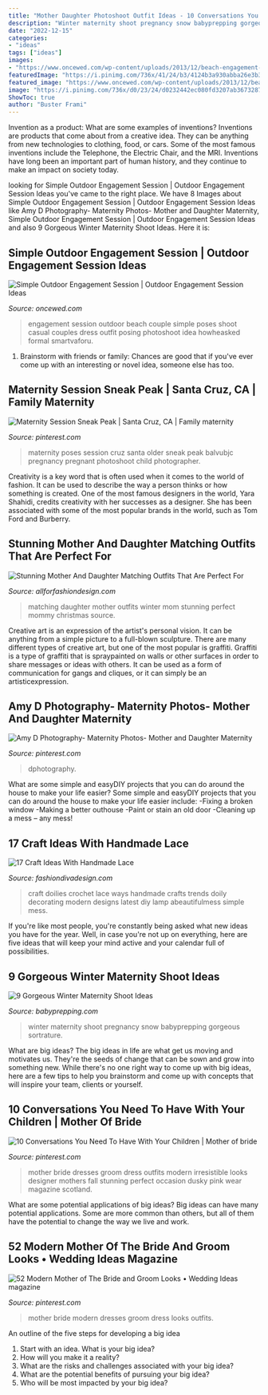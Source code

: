```yaml
---
title: "Mother Daughter Photoshoot Outfit Ideas - 10 Conversations You Need To Have With Your Children"
description: "Winter maternity shoot pregnancy snow babyprepping gorgeous sortrature"
date: "2022-12-15"
categories:
- "ideas"
tags: ["ideas"]
images:
- "https://www.oncewed.com/wp-content/uploads/2013/12/beach-engagement-session-ideas.png"
featuredImage: "https://i.pinimg.com/736x/41/24/b3/4124b3a930abba26e3b3ea0d197df371--country-maternity-maternity-poses.jpg"
featured_image: "https://www.oncewed.com/wp-content/uploads/2013/12/beach-engagement-session-ideas.png"
image: "https://i.pinimg.com/736x/d0/23/24/d0232442ec080fd3207ab367328750bf.jpg"
ShowToc: true
author: "Buster Frami"
---
```



Invention as a product: What are some examples of inventions?
Inventions are products that come about from a creative idea. They can be anything from new technologies to clothing, food, or cars. Some of the most famous inventions include the Telephone, the Electric Chair, and the MRI. Inventions have long been an important part of human history, and they continue to make an impact on society today.

	

		
looking for Simple Outdoor Engagement Session | Outdoor Engagement Session Ideas you've came to the right place. We have 8 Images about Simple Outdoor Engagement Session | Outdoor Engagement Session Ideas like Amy D Photography- Maternity Photos- Mother and Daughter Maternity, Simple Outdoor Engagement Session | Outdoor Engagement Session Ideas and also 9 Gorgeous Winter Maternity Shoot Ideas. Here it is:
		
    
## Simple Outdoor Engagement Session | Outdoor Engagement Session Ideas

<img loading=lazy src="https://www.oncewed.com/wp-content/uploads/2013/12/beach-engagement-session-ideas.png" onerror="this.onerror=null;this.src='https://tse3.mm.bing.net/th?id=OIP.1FrvHjWxwcG2zfJQy-h4LgHaKH&amp;pid=15.1';" alt="Simple Outdoor Engagement Session | Outdoor Engagement Session Ideas">

_Source: oncewed.com_

>engagement session outdoor beach couple simple poses shoot casual couples dress outfit posing photoshoot idea howheasked formal smartvaforu. 

	

1. Brainstorm with friends or family: Chances are good that if you've ever come up with an interesting or novel idea, someone else has too.

    
## Maternity Session Sneak Peak | Santa Cruz, CA | Family Maternity

<img loading=lazy src="https://i.pinimg.com/736x/41/24/b3/4124b3a930abba26e3b3ea0d197df371--country-maternity-maternity-poses.jpg" onerror="this.onerror=null;this.src='https://tse2.mm.bing.net/th?id=OIP.NyoOKPPXTlXuKT9BQbVocwHaLH&amp;pid=15.1';" alt="Maternity Session Sneak Peak | Santa Cruz, CA | Family maternity">

_Source: pinterest.com_

>maternity poses session cruz santa older sneak peak balvubjc pregnancy pregnant photoshoot child photographer. 

	

Creativity is a key word that is often used when it comes to the world of fashion. It can be used to describe the way a person thinks or how something is created. One of the most famous designers in the world, Yara Shahidi, credits creativity with her successes as a designer. She has been associated with some of the most popular brands in the world, such as Tom Ford and Burberry.

    
## Stunning Mother And Daughter Matching Outfits That Are Perfect For

<img loading=lazy src="https://allforfashiondesign.com/wp-content/uploads/2017/12/mommy-and-me-christmas-dresses-mom-matching-dressesmom-600x901.jpg" onerror="this.onerror=null;this.src='https://tse1.mm.bing.net/th?id=OIP.fUMXkMVJ692eOcBFmfesTQHaLH&amp;pid=15.1';" alt="Stunning Mother And Daughter Matching Outfits That Are Perfect For">

_Source: allforfashiondesign.com_

>matching daughter mother outfits winter mom stunning perfect mommy christmas source. 

	

Creative art is an expression of the artist's personal vision. It can be anything from a simple picture to a full-blown sculpture. There are many different types of creative art, but one of the most popular is graffiti. Graffiti is a type of graffiti that is spraypainted on walls or other surfaces in order to share messages or ideas with others. It can be used as a form of communication for gangs and cliques, or it can simply be an artisticexpression.

    
## Amy D Photography- Maternity Photos- Mother And Daughter Maternity

<img loading=lazy src="https://i.pinimg.com/originals/14/6d/03/146d03ccb54b4e964f0ba6939ebd266a.jpg" onerror="this.onerror=null;this.src='https://tse4.mm.bing.net/th?id=OIP.210R0dmR0O8gtr48cyyTUQHaLH&amp;pid=15.1';" alt="Amy D Photography- Maternity Photos- Mother and Daughter Maternity">

_Source: pinterest.com_

>dphotography. 

	

What are some simple and easyDIY projects that you can do around the house to make your life easier?
Some simple and easyDIY projects that you can do around the house to make your life easier include: 
-Fixing a broken window 
-Making a better outhouse 
-Paint or stain an old door 
-Cleaning up a mess – any mess!

    
## 17 Craft Ideas With Handmade Lace

<img loading=lazy src="https://www.fashiondivadesign.com/wp-content/uploads/2013/03/Craft-Ideas-With-Handmade-Lace-7.jpg" onerror="this.onerror=null;this.src='https://tse2.mm.bing.net/th?id=OIP.WurPQHu80yqWS1AdMppfiQHaFO&amp;pid=15.1';" alt="17 Craft Ideas With Handmade Lace">

_Source: fashiondivadesign.com_

>craft doilies crochet lace ways handmade crafts trends doily decorating modern designs latest diy lamp abeautifulmess simple mess. 

	

If you're like most people, you're constantly being asked what new ideas you have for the year. Well, in case you're not up on everything, here are five ideas that will keep your mind active and your calendar full of possibilities. 

    
## 9 Gorgeous Winter Maternity Shoot Ideas

<img loading=lazy src="https://www.babyprepping.com/wp-content/uploads/2015/11/winter-pregnancy21.jpg" onerror="this.onerror=null;this.src='https://tse1.mm.bing.net/th?id=OIP.ORoxM9IruMJodWsoMA1-nQHaJ6&amp;pid=15.1';" alt="9 Gorgeous Winter Maternity Shoot Ideas">

_Source: babyprepping.com_

>winter maternity shoot pregnancy snow babyprepping gorgeous sortrature. 

	

What are big ideas?
The big ideas in life are what get us moving and motivates us. They're the seeds of change that can be sown and grow into something new. While there's no one right way to come up with big ideas, here are a few tips to help you brainstorm and come up with concepts that will inspire your team, clients or yourself.

    
## 10 Conversations You Need To Have With Your Children | Mother Of Bride

<img loading=lazy src="https://i.pinimg.com/736x/d0/23/24/d0232442ec080fd3207ab367328750bf.jpg" onerror="this.onerror=null;this.src='https://tse3.mm.bing.net/th?id=OIP.FCfc7TmWSH73UNPESl1powHaKl&amp;pid=15.1';" alt="10 Conversations You Need To Have With Your Children | Mother of bride">

_Source: pinterest.com_

>mother bride dresses groom dress outfits modern irresistible looks designer mothers fall stunning perfect occasion dusky pink wear magazine scotland. 

	

What are some potential applications of big ideas?
Big ideas can have many potential applications. Some are more common than others, but all of them have the potential to change the way we live and work.

    
## 52 Modern Mother Of The Bride And Groom Looks • Wedding Ideas Magazine

<img loading=lazy src="https://i.pinimg.com/736x/25/75/38/2575386a5a87363ef3e6ab32a2a53e03.jpg" onerror="this.onerror=null;this.src='https://tse2.mm.bing.net/th?id=OIP.9U0JwGvTbYf7SPU9qVE2MAHaKl&amp;pid=15.1';" alt="52 Modern Mother of The Bride and Groom Looks • Wedding Ideas magazine">

_Source: pinterest.com_

>mother bride modern dresses groom dress looks outfits. 

	

An outline of the five steps for developing a big idea
1. Start with an idea. What is your big idea?
2. How will you make it a reality?
3. What are the risks and challenges associated with your big idea?
4. What are the potential benefits of pursuing your big idea?
5. Who will be most impacted by your big idea?

